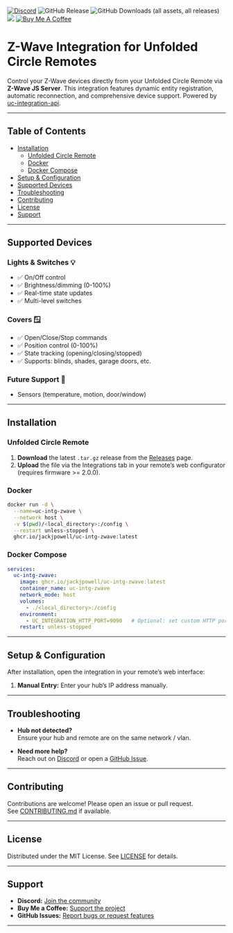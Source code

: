 [![Discord](https://badgen.net/discord/online-members/zGVYf58)](https://discord.gg/zGVYf58)
![GitHub Release](https://img.shields.io/github/v/release/jackjpowell/uc-intg-zwave)
![GitHub Downloads (all assets, all releases)](https://img.shields.io/github/downloads/jackjpowell/uc-intg-zwave/total)
<a href="#"><img src="https://img.shields.io/maintenance/yes/2025.svg"></a>
[![Buy Me A Coffee](https://img.shields.io/badge/Buy_Me_A_Coffee&nbsp;☕-FFDD00?logo=buy-me-a-coffee&logoColor=white&labelColor=grey)](https://buymeacoffee.com/jackpowell)


# Z-Wave Integration for Unfolded Circle Remotes

Control your Z-Wave devices directly from your Unfolded Circle Remote via **Z-Wave JS Server**. This integration features dynamic entity registration, automatic reconnection, and comprehensive device support. Powered by [uc-integration-api](https://github.com/aitatoi/integration-python-library).

---

## Table of Contents

- [Installation](#installation)
  - [Unfolded Circle Remote](#unfolded-circle-remote)
  - [Docker](#docker)
  - [Docker Compose](#docker-compose)
- [Setup & Configuration](#setup--configuration)
- [Supported Devices](#supported-devices)
- [Troubleshooting](#troubleshooting)
- [Contributing](#contributing)
- [License](#license)
- [Support](#support)

---

## Supported Devices

### Lights & Switches 💡
- ✅ On/Off control
- ✅ Brightness/dimming (0-100%)
- ✅ Real-time state updates
- ✅ Multi-level switches

### Covers 🪟
- ✅ Open/Close/Stop commands
- ✅ Position control (0-100%)
- ✅ State tracking (opening/closing/stopped)
- ✅ Supports: blinds, shades, garage doors, etc.

### Future Support 🔮
- Sensors (temperature, motion, door/window)

---

## Installation

### Unfolded Circle Remote

1. **Download** the latest `.tar.gz` release from the [Releases](https://github.com/JackJPowell/uc-intg-zwave/releases) page.
2. **Upload** the file via the Integrations tab in your remote’s web configurator (requires firmware >= 2.0.0).

### Docker

```sh
docker run -d \
  --name=uc-intg-zwave \
  --network host \
  -v $(pwd)/<local_directory>:/config \
  --restart unless-stopped \
  ghcr.io/jackjpowell/uc-intg-zwave:latest
```

### Docker Compose

```yaml
services:
  uc-intg-zwave:
    image: ghcr.io/jackjpowell/uc-intg-zwave:latest
    container_name: uc-intg-zwave
    network_mode: host
    volumes:
      - ./<local_directory>:/config
    environment:
      - UC_INTEGRATION_HTTP_PORT=9090   # Optional: set custom HTTP port
    restart: unless-stopped
```

---

## Setup & Configuration

After installation, open the integration in your remote’s web interface:

1. **Manual Entry:** Enter your hub’s IP address manually.

---

## Troubleshooting

- **Hub not detected?**  
  Ensure your hub and remote are on the same network / vlan.

- **Need more help?**  
  Reach out on [Discord](https://discord.gg/zGVYf58) or open a [GitHub Issue](https://github.com/JackJPowell/uc-intg-zwave/issues).

---

## Contributing

Contributions are welcome! Please open an issue or pull request.  
See [CONTRIBUTING.md](CONTRIBUTING.md) if available.

---

## License

Distributed under the MIT License. See [LICENSE](LICENSE) for details.

---

## Support

- **Discord:** [Join the community](https://discord.gg/zGVYf58)
- **Buy Me a Coffee:** [Support the project](https://buymeacoffee.com/jackpowell)
- **GitHub Issues:** [Report bugs or request features](https://github.com/JackJPowell/uc-intg-zwave/issues)

---
